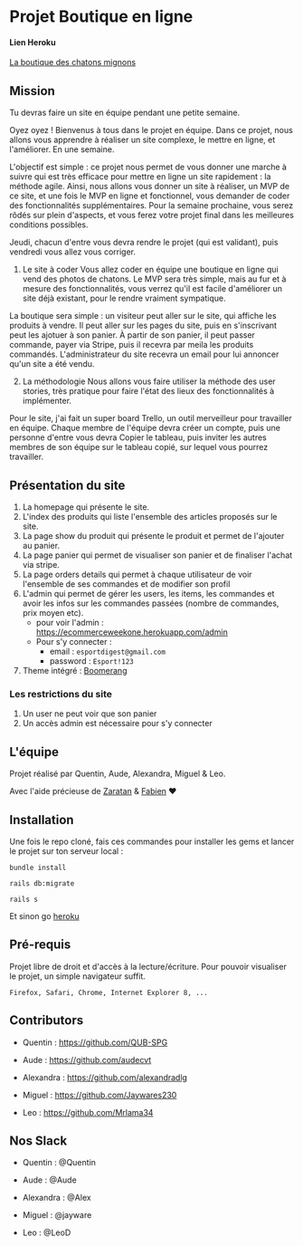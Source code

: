 # Projet Boutique en ligne

#### Lien Heroku

<a href="https://ecommerceweekone.herokuapp.com/">La boutique des chatons mignons</a>

## Mission

Tu devras faire un site en équipe pendant une petite semaine.

Oyez oyez ! Bienvenus à tous dans le projet en équipe. Dans ce projet, nous allons vous apprendre à réaliser un site complexe, le mettre en ligne, et l'améliorer. En une semaine.

L'objectif est simple : ce projet nous permet de vous donner une marche à suivre qui est très efficace pour mettre en ligne un site rapidement : la méthode agile. Ainsi, nous allons vous donner un site à réaliser, un MVP de ce site, et une fois le MVP en ligne et fonctionnel, vous demander de coder des fonctionnalités supplémentaires. Pour la semaine prochaine, vous serez rôdés sur plein d'aspects, et vous ferez votre projet final dans les meilleures conditions possibles.

Jeudi, chacun d'entre vous devra rendre le projet (qui est validant), puis vendredi vous allez vous corriger.

1. Le site à coder
Vous allez coder en équipe une boutique en ligne qui vend des photos de chatons. Le MVP sera très simple, mais au fur et à mesure des fonctionnalités, vous verrez qu'il est facile d'améliorer un site déjà existant, pour le rendre vraiment sympatique.

La boutique sera simple : un visiteur peut aller sur le site, qui affiche les produits à vendre. Il peut aller sur les pages du site, puis en s'inscrivant peut les ajotuer à son panier. À partir de son panier, il peut passer commande, payer via Stripe, puis il recevra par meila les produits commandés. L'administrateur du site recevra un email pour lui annoncer qu'un site a été vendu.

2. La méthodologie
Nous allons vous faire utiliser la méthode des user stories, très pratique pour faire l'état des lieux des fonctionnalités à implémenter.

Pour le site, j'ai fait un super board Trello, un outil merveilleur pour travailler en équipe. Chaque membre de l'équipe devra créer un compte, puis une personne d'entre vous devra Copier le tableau, puis inviter les autres membres de son équipe sur le tableau copié, sur lequel vous pourrez travailler.

## Présentation du site

1. La homepage qui présente le site.
2. L'index des produits qui liste l'ensemble des articles proposés sur le site.
3. La page show du produit qui présente le produit et permet de l'ajouter au panier.
4. La page panier qui permet de visualiser son panier et de finaliser l'achat via stripe.
5. La page orders details qui permet à chaque utilisateur de voir l'ensemble de ses commandes et de modifier son profil
6. L'admin qui permet de gérer les users, les items, les commandes et avoir les infos sur les commandes passées (nombre de commandes, prix moyen etc).
    - pour voir l'admin : https://ecommerceweekone.herokuapp.com/admin
    - Pour s'y connecter : 
        - email : `esportdigest@gmail.com`
        - password : `Esport!123`
7. Theme intégré : <a href="https://wrapbootstrap.com/theme/boomerang-multipurpose-bootstrap-theme-WB021609D">Boomerang</a>


### Les restrictions du site
1. Un user ne peut voir que son panier 
2. Un accès admin est nécessaire pour s'y connecter

## L'équipe

Projet réalisé par Quentin, Aude, Alexandra, Miguel & Leo.

Avec l'aide précieuse de <a href="https://www.zaratan.fr/">Zaratan</a> &  <a href="https://www.linkedin.com/in/fabienrizzoli/">Fabien</a> :heart:

## Installation

Une fois le repo cloné, fais ces commandes pour installer les gems et lancer le projet sur ton serveur local :


```
bundle install 
```

```
rails db:migrate 
```

```
rails s
```

Et sinon go <a href="https://ecommerceweekone.herokuapp.com/">heroku</a>


## Pré-requis

Projet libre de droit et d'accès à la lecture/écriture. Pour pouvoir visualiser le projet, un simple navigateur suffit.
```
Firefox, Safari, Chrome, Internet Explorer 8, ...
```
## Contributors

* Quentin : https://github.com/QUB-SPG

* Aude : https://github.com/audecvt

* Alexandra : https://github.com/alexandradlg

* Miguel : https://github.com/Jaywares230

* Leo : https://github.com/Mrlama34

## Nos Slack

* Quentin : @Quentin

* Aude : @Aude

* Alexandra : @Alex

* Miguel : @jayware 

* Leo : @LeoD 
